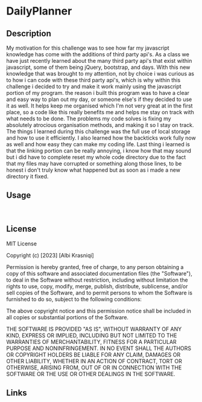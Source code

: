 # DailyPlanner

## Description

My motivation for this challenge was to see how far my javascript knowledge has come  with the additions of third party api's.  As a class we have just recently learned about the many third party api's that exist within javascript, some of them being jQuery, bootstrap, and days.  With this new knowledge that was brought to my attention, not by choice i was curious as to how i can code with these third party api's, which is why within this challenge i decided to try and make it work mainly using the javascript portion of my program.  the reason i built this program was to have a clear and easy way to plan out my day, or someone else's if they decided to use it as well.  It helps keep me organised which I'm not very great at in the first place, so a code like this really benefits me and helps me stay on track with what needs to be done.  The problems my code solves is fixing my absolutely atrocious organisation methods, and making it so I stay on track.  The things I learned during this challenge was the full use of local storage and how to use it efficiently. I also learned how the backticks work fully now as well and how easy they can make my coding life.  Last thing i learned is that the linking portion can be really annoying, i know how that may sound but i did have to complete reset my whole code directory due to the fact that my files may have corrupted or something along those lines, to be honest i don't truly know what happened but as soon as i made a new directory it fixed.  


## Usage

![]()
![]()
![]()



## License

MIT License

Copyright (c) [2023] [Albi Krasniqi]

Permission is hereby granted, free of charge, to any person obtaining a copy
of this software and associated documentation files (the "Software"), to deal
in the Software without restriction, including without limitation the rights
to use, copy, modify, merge, publish, distribute, sublicense, and/or sell
copies of the Software, and to permit persons to whom the Software is
furnished to do so, subject to the following conditions:

The above copyright notice and this permission notice shall be included in all
copies or substantial portions of the Software.

THE SOFTWARE IS PROVIDED "AS IS", WITHOUT WARRANTY OF ANY KIND, EXPRESS OR
IMPLIED, INCLUDING BUT NOT LIMITED TO THE WARRANTIES OF MERCHANTABILITY,
FITNESS FOR A PARTICULAR PURPOSE AND NONINFRINGEMENT. IN NO EVENT SHALL THE
AUTHORS OR COPYRIGHT HOLDERS BE LIABLE FOR ANY CLAIM, DAMAGES OR OTHER
LIABILITY, WHETHER IN AN ACTION OF CONTRACT, TORT OR OTHERWISE, ARISING FROM,
OUT OF OR IN CONNECTION WITH THE SOFTWARE OR THE USE OR OTHER DEALINGS IN THE
SOFTWARE.

## Links